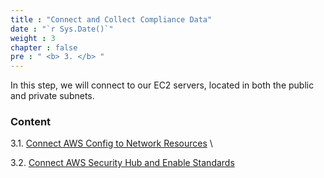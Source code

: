 ```yaml
---
title : "Connect and Collect Compliance Data"
date : "`r Sys.Date()`"
weight : 3
chapter : false
pre : " <b> 3. </b> "
---
```


In this step, we will connect to our EC2 servers, located in both the public and private subnets.

### Content
3.1. [Connect AWS Config to Network Resources](3.1-public-instance/) \

3.2. [Connect AWS Security Hub and Enable Standards](3.2-private-instance/)

